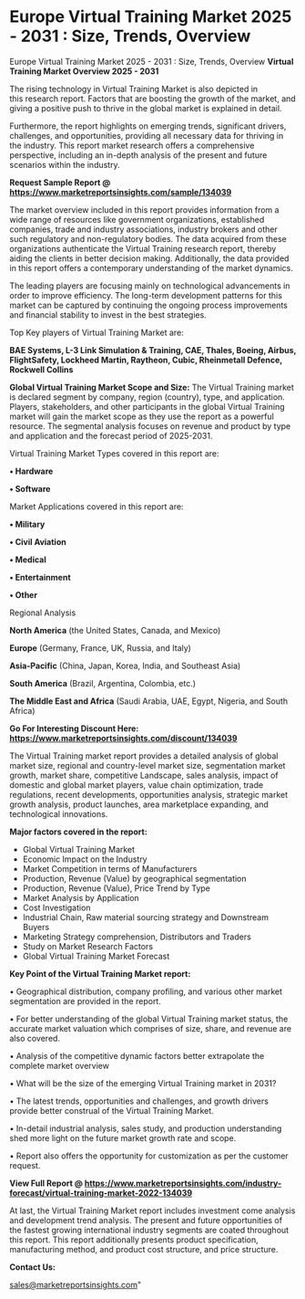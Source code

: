# Europe Virtual Training Market 2025 - 2031 : Size, Trends, Overview
Europe Virtual Training Market 2025 - 2031 : Size, Trends, Overview
<Strong> Virtual Training Market Overview 2025 - 2031</strong>

The rising technology in Virtual Training Market is also depicted in this research report. Factors that are boosting the growth of the market, and giving a positive push to thrive in the global market is explained in detail.

Furthermore, the report highlights on emerging trends, significant drivers, challenges, and opportunities, providing all necessary data for thriving in the industry. This report market research offers a comprehensive perspective, including an in-depth analysis of the present and future scenarios within the industry.

<strong>Request Sample Report @ <a href=https://www.marketreportsinsights.com/sample/134039>https://www.marketreportsinsights.com/sample/134039</a></strong>

The market overview included in this report provides information from a wide range of resources like government organizations, established companies, trade and industry associations, industry brokers and other such regulatory and non-regulatory bodies. The data acquired from these organizations authenticate the Virtual Training research report, thereby aiding the clients in better decision making. Additionally, the data provided in this report offers a contemporary understanding of the market dynamics.

The leading players are focusing mainly on technological advancements in order to improve efficiency. The long-term development patterns for this market can be captured by continuing the ongoing process improvements and financial stability to invest in the best strategies.

Top Key players of Virtual Training Market are:

<strong>BAE Systems, L-3 Link Simulation & Training, CAE, Thales, Boeing, Airbus, FlightSafety, Lockheed Martin, Raytheon, Cubic, Rheinmetall Defence, Rockwell Collins</strong>

<strong><b>Global Virtual Training Market Scope and Size:</b></strong>
The Virtual Training market is declared segment by company, region (country), type, and application. Players, stakeholders, and other participants in the global Virtual Training market will gain the market scope as they use the report as a powerful resource. The segmental analysis focuses on revenue and product by type and application and the forecast period of 2025-2031.

Virtual Training Market Types covered in this report are:

<strong>• Hardware

• Software</strong>

Market Applications covered in this report are:

<strong>• Military

• Civil Aviation

• Medical

• Entertainment

• Other</strong> 

Regional Analysis

<strong>North America</strong> (the United States, Canada, and Mexico)

<strong>Europe</strong> (Germany, France, UK, Russia, and Italy)

<strong>Asia-Pacific</strong> (China, Japan, Korea, India, and Southeast Asia)

<strong>South America</strong> (Brazil, Argentina, Colombia, etc.)

<strong>The Middle East and Africa</strong> (Saudi Arabia, UAE, Egypt, Nigeria, and South Africa)

<strong>Go For Interesting Discount Here: <a href=https://www.marketreportsinsights.com/discount/134039>https://www.marketreportsinsights.com/discount/134039</a></strong>

The Virtual Training market report provides a detailed analysis of global market size, regional and country-level market size, segmentation market growth, market share, competitive Landscape, sales analysis, impact of domestic and global market players, value chain optimization, trade regulations, recent developments, opportunities analysis, strategic market growth analysis, product launches, area marketplace expanding, and technological innovations.

<strong><b>Major factors covered in the report:</b></strong>
<ul>
  <li>Global Virtual Training Market </li>
  <li>Economic Impact on the Industry</li>
  <li>Market Competition in terms of Manufacturers</li>
  <li>Production, Revenue (Value) by geographical segmentation</li>
  <li>Production, Revenue (Value), Price Trend by Type</li>
  <li>Market Analysis by Application</li>
  <li>Cost Investigation</li>
  <li>Industrial Chain, Raw material sourcing strategy and Downstream Buyers</li>
  <li>Marketing Strategy comprehension, Distributors and Traders</li>
  <li>Study on Market Research Factors</li>
  <li>Global Virtual Training Market Forecast</li>
</ul>

<strong><b>Key Point of the Virtual Training Market report:</b></strong>

• Geographical distribution, company profiling, and various other market segmentation are provided in the report.

• For better understanding of the global Virtual Training market status, the accurate market valuation which comprises of size, share, and revenue are also covered.

• Analysis of the competitive dynamic factors better extrapolate the complete market overview

• What will be the size of the emerging Virtual Training market in 2031?

• The latest trends, opportunities and challenges, and growth drivers provide better construal of the Virtual Training Market.

• In-detail industrial analysis, sales study, and production understanding shed more light on the future market growth rate and scope.

• Report also offers the opportunity for customization as per the customer request.

<strong><b>View Full Report @ <a href=https://www.marketreportsinsights.com/industry-forecast/virtual-training-market-2022-134039>https://www.marketreportsinsights.com/industry-forecast/virtual-training-market-2022-134039</a></b></strong>


At last, the Virtual Training Market report includes investment come analysis and development trend analysis. The present and future opportunities of the fastest growing international industry segments are coated throughout this report. This report additionally presents product specification, manufacturing method, and product cost structure, and price structure.

<strong>Contact Us:</strong>

sales@marketreportsinsights.com"
